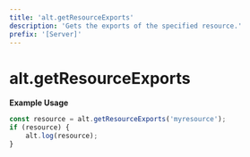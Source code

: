 ```yaml
---
title: 'alt.getResourceExports'
description: 'Gets the exports of the specified resource.'
prefix: '[Server]'
---
```


# alt.getResourceExports

**Example Usage**

```js
const resource = alt.getResourceExports('myresource');
if (resource) {
    alt.log(resource);
}
```
